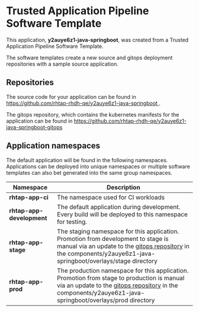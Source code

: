 # Trusted Application Pipeline Software Template

This application, **y2auye6z1-java-springboot**, was created from a Trusted Application Pipeline Software Template.

The software templates create a new source and gitops deployment repositories with a sample source application. 

## Repositories

The source code for your application can be found in [https://github.com/rhtap-rhdh-qe/y2auye6z1-java-springboot ](https://github.com/rhtap-rhdh-qe/y2auye6z1-java-springboot ).
 
The gitops repository, which contains the kubernetes manifests for the application can be found in 
[https://github.com/rhtap-rhdh-qe/y2auye6z1-java-springboot-gitops ](https://github.com/rhtap-rhdh-qe/y2auye6z1-java-springboot-gitops ) 

## Application namespaces 

The default application will be found in the following namespaces. Applications can be deployed into unique namespaces or multiple software templates can also bet generated into the same group namespaces.  

|  Namespace   |  Description   |  
| -------- | -------- |
| **rhtap-app-ci** | The namespace used for CI workloads |
| **rhtap-app-development** | The default application during development. Every build will be deployed to this namespace for testing. |
| **rhtap-app-stage** | The staging namespace for this application. Promotion from development to stage is manual via an update to the [gitops repository](https://github.com/rhtap-rhdh-qe/y2auye6z1-java-springboot-gitops ) in the components/y2auye6z1-java-springboot/overlays/stage directory |
| **rhtap-app-prod** | The production namespace for this application. Promotion from stage to production is manual via an update to the [gitops repository](https://github.com/rhtap-rhdh-qe/y2auye6z1-java-springboot-gitops ) in the components/y2auye6z1-java-springboot/overlays/prod directory |